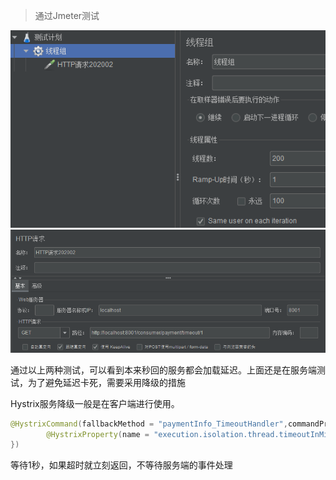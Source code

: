 > 通过Jmeter测试

![image-20210205150536398](assets/image-20210205150536398.png)![image-20210205150551998](assets/image-20210205150551998.png)

通过以上两种测试，可以看到本来秒回的服务都会加载延迟。上面还是在服务端测试，为了避免延迟卡死，需要采用降级的措施

Hystrix服务降级一般是在客户端进行使用。

```java
@HystrixCommand(fallbackMethod = "paymentInfo_TimeoutHandler",commandProperties = {
        @HystrixProperty(name = "execution.isolation.thread.timeoutInMilliseconds",value = "10000")
})
```

等待1秒，如果超时就立刻返回，不等待服务端的事件处理



















